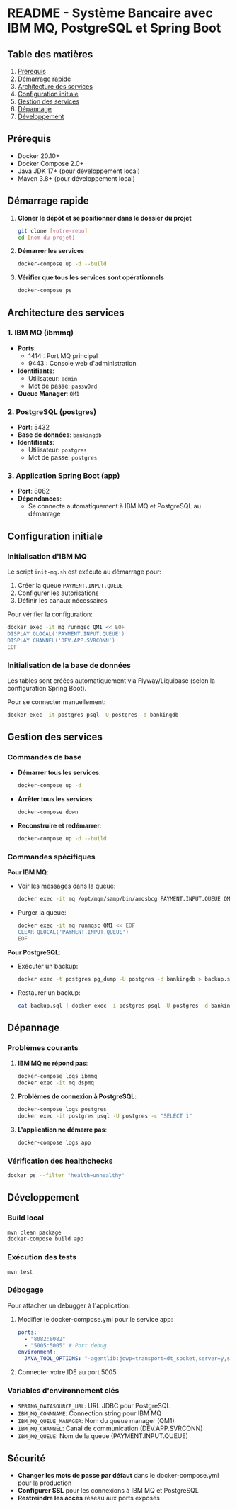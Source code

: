 # README - Système Bancaire avec IBM MQ, PostgreSQL et Spring Boot

## Table des matières
1. [Prérequis](#prérequis)
2. [Démarrage rapide](#démarrage-rapide)
3. [Architecture des services](#architecture-des-services)
4. [Configuration initiale](#configuration-initiale)
5. [Gestion des services](#gestion-des-services)
6. [Dépannage](#dépannage)
7. [Développement](#développement)

## Prérequis
- Docker 20.10+
- Docker Compose 2.0+
- Java JDK 17+ (pour développement local)
- Maven 3.8+ (pour développement local)

## Démarrage rapide

1. **Cloner le dépôt et se positionner dans le dossier du projet**
   ```bash
   git clone [votre-repo]
   cd [nom-du-projet]
   ```

2. **Démarrer les services**
   ```bash
   docker-compose up -d --build
   ```

3. **Vérifier que tous les services sont opérationnels**
   ```bash
   docker-compose ps
   ```

## Architecture des services

### 1. IBM MQ (ibmmq)
- **Ports**:
  - 1414 : Port MQ principal
  - 9443 : Console web d'administration
- **Identifiants**:
  - Utilisateur: `admin`
  - Mot de passe: `passw0rd`
- **Queue Manager**: `QM1`

### 2. PostgreSQL (postgres)
- **Port**: 5432
- **Base de données**: `bankingdb`
- **Identifiants**:
  - Utilisateur: `postgres`
  - Mot de passe: `postgres`

### 3. Application Spring Boot (app)
- **Port**: 8082
- **Dépendances**:
  - Se connecte automatiquement à IBM MQ et PostgreSQL au démarrage

## Configuration initiale

### Initialisation d'IBM MQ
Le script `init-mq.sh` est exécuté au démarrage pour:
1. Créer la queue `PAYMENT.INPUT.QUEUE`
2. Configurer les autorisations
3. Définir les canaux nécessaires

Pour vérifier la configuration:
```bash
docker exec -it mq runmqsc QM1 << EOF
DISPLAY QLOCAL('PAYMENT.INPUT.QUEUE')
DISPLAY CHANNEL('DEV.APP.SVRCONN')
EOF
```

### Initialisation de la base de données
Les tables sont créées automatiquement via Flyway/Liquibase (selon la configuration Spring Boot).

Pour se connecter manuellement:
```bash
docker exec -it postgres psql -U postgres -d bankingdb
```

## Gestion des services

### Commandes de base
- **Démarrer tous les services**:
  ```bash
  docker-compose up -d
  ```

- **Arrêter tous les services**:
  ```bash
  docker-compose down
  ```

- **Reconstruire et redémarrer**:
  ```bash
  docker-compose up -d --build
  ```

### Commandes spécifiques

**Pour IBM MQ**:
- Voir les messages dans la queue:
  ```bash
  docker exec -it mq /opt/mqm/samp/bin/amqsbcg PAYMENT.INPUT.QUEUE QM1
  ```

- Purger la queue:
  ```bash
  docker exec -it mq runmqsc QM1 << EOF
  CLEAR QLOCAL('PAYMENT.INPUT.QUEUE')
  EOF
  ```

**Pour PostgreSQL**:
- Exécuter un backup:
  ```bash
  docker exec -t postgres pg_dump -U postgres -d bankingdb > backup.sql
  ```

- Restaurer un backup:
  ```bash
  cat backup.sql | docker exec -i postgres psql -U postgres -d bankingdb
  ```

## Dépannage

### Problèmes courants

1. **IBM MQ ne répond pas**:
   ```bash
   docker-compose logs ibmmq
   docker exec -it mq dspmq
   ```

2. **Problèmes de connexion à PostgreSQL**:
   ```bash
   docker-compose logs postgres
   docker exec -it postgres psql -U postgres -c "SELECT 1"
   ```

3. **L'application ne démarre pas**:
   ```bash
   docker-compose logs app
   ```

### Vérification des healthchecks
```bash
docker ps --filter "health=unhealthy"
```

## Développement

### Build local
```bash
mvn clean package
docker-compose build app
```

### Exécution des tests
```bash
mvn test
```

### Débogage
Pour attacher un debugger à l'application:
1. Modifier le docker-compose.yml pour le service app:
   ```yaml
   ports:
     - "8082:8082"
     - "5005:5005" # Port debug
   environment:
     JAVA_TOOL_OPTIONS: "-agentlib:jdwp=transport=dt_socket,server=y,suspend=n,address=*:5005"
   ```
2. Connecter votre IDE au port 5005

### Variables d'environnement clés
- `SPRING_DATASOURCE_URL`: URL JDBC pour PostgreSQL
- `IBM_MQ_CONNNAME`: Connection string pour IBM MQ
- `IBM_MQ_QUEUE_MANAGER`: Nom du queue manager (QM1)
- `IBM_MQ_CHANNEL`: Canal de communication (DEV.APP.SVRCONN)
- `IBM_MQ_QUEUE`: Nom de la queue (PAYMENT.INPUT.QUEUE)

## Sécurité
- **Changer les mots de passe par défaut** dans le docker-compose.yml pour la production
- **Configurer SSL** pour les connexions à IBM MQ et PostgreSQL
- **Restreindre les accès** réseau aux ports exposés